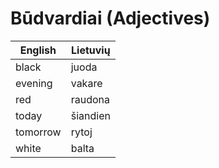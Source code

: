 # Būdvardiai (Adjectives)
English|Lietuvių
---|---
black|juoda
evening|vakare
red|raudona
today|šiandien
tomorrow|rytoj
white|balta
